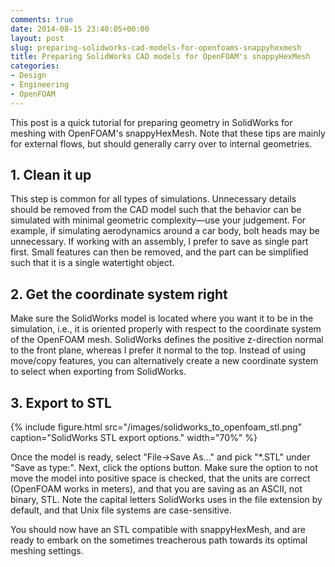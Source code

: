 ```yaml
---
comments: true
date: 2014-08-15 23:40:05+00:00
layout: post
slug: preparing-solidworks-cad-models-for-openfoams-snappyhexmesh
title: Preparing SolidWorks CAD models for OpenFOAM's snappyHexMesh
categories:
- Design
- Engineering
- OpenFOAM
---
```


This post is a quick tutorial for preparing geometry in SolidWorks for meshing with OpenFOAM's snappyHexMesh. Note that these tips are mainly for external flows, but should generally carry over to internal geometries.



## 1. Clean it up


This step is common for all types of simulations. Unnecessary details should be removed from the CAD model such that the behavior can be simulated with minimal geometric complexity—use your judgement. For example, if simulating aerodynamics around a car body, bolt heads may be unnecessary. If working with an assembly, I prefer to save as single part first. Small features can then be removed, and the part can be simplified such that it is a single watertight object.


## 2. Get the coordinate system right

Make sure the SolidWorks model is located where you want it to be in the simulation, i.e., it is oriented properly with respect to the coordinate system of the OpenFOAM mesh. SolidWorks defines the positive z-direction normal to the front plane, whereas I prefer it normal to the top. Instead of using move/copy features, you can alternatively create a new coordinate system to select when exporting from SolidWorks.


## 3. Export to STL

{% include figure.html src="/images/solidworks_to_openfoam_stl.png" caption="SolidWorks STL export options." width="70%" %}

Once the model is ready, select "File->Save As..." and pick "\*.STL" under "Save as type:". Next, click the options button. Make sure the option to not move the model into positive space is checked, that the units are correct (OpenFOAM works in meters), and that you are saving as an ASCII, not binary, STL. Note the capital letters SolidWorks uses in the file extension by default, and that Unix file systems are case-sensitive.

You should now have an STL compatible with snappyHexMesh, and are ready to embark on the sometimes treacherous path towards its optimal meshing settings.

